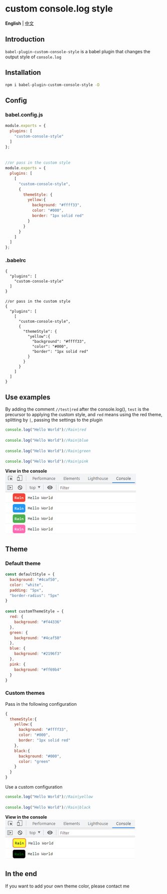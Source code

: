 # custom console.log style

**English** | [中文](./README.zh_CN.md)

## Introduction

`babel-plugin-custom-console-style` is a babel plugin that changes the output style of `console.log`

## Installation

```bash
npm i babel-plugin-custom-console-style -D
```

## Config
### babel.config.js
```js
module.exports = {
  plugins: [
    "custom-console-style"
  ]
};


//or pass in the custom style
module.exports = {
  plugins: [
    [
      "custom-console-style", 
      { 
        themeStyle: {
          yellow:{
            background: "#ffff33",
            color: "#000",
            border: "1px solid red"
          }
        }
      }
    ]
  ]
};
```

### .babelrc
```
{
  "plugins": [
    "custom-console-style"
  ]
}

//or pass in the custom style
{
  "plugins": [
    [
      "custom-console-style", 
      { 
        "themeStyle": {
          "yellow":{
            "background": "#ffff33",
            "color": "#000",
            "border": "1px solid red"
          }
        }
      }
    ]
  ]
}
```

## Use examples
By adding the comment `//test|red` after the console.log(), `test` is the precursor to applying the custom style, and `red` means using the red theme, splitting by `|`, passing the settings to the plugin

```js
console.log("Hello World")//Rain|red

console.log("Hello World")//Rain|blue

console.log("Hello World")//Rain|green

console.log("Hello World")//Rain|pink
```
**View in the console**
![use examples](./imgs/example1.png)
## Theme
### Default theme
```js
const defaultStyle = {
  background: "#4caf50",
  color: "white",
  padding: "5px",
  "border-radius": "5px"
}

const customThemeStyle = {
  red: {
    background: "#f44336"
  },
  green: {
    background: "#4caf50"
  },
  blue: {
    background: "#2196f3"
  },
  pink: {
    background: "#ff69b4"
  }
}
```
### Custom themes
Pass in the following configuration
```js
{
  themeStyle:{
    yellow:{
      background: "#ffff33",
      color: "#000",
      border: "1px solid red"
    },
    black:{
      background: "#000",
      color: "green"
    }
  }
}
```

Use a custom configuration
```js
console.log("Hello World")//Rain|yellow

console.log("Hello World")//Rain|black
```

**View in the console**
![custom configuration](./imgs/example2.png)


## In the end

If you want to add your own theme color, please contact me